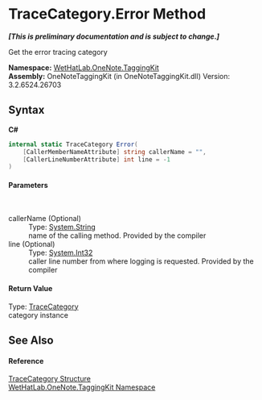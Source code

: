 # TraceCategory.Error Method 
 _**\[This is preliminary documentation and is subject to change.\]**_

Get the error tracing category

**Namespace:**&nbsp;<a href="4e00c8ac-fc03-0e6d-d2fd-b2c7565a9aa0">WetHatLab.OneNote.TaggingKit</a><br />**Assembly:**&nbsp;OneNoteTaggingKit (in OneNoteTaggingKit.dll) Version: 3.2.6524.26703

## Syntax

**C#**<br />
``` C#
internal static TraceCategory Error(
	[CallerMemberNameAttribute] string callerName = "",
	[CallerLineNumberAttribute] int line = -1
)
```


#### Parameters
&nbsp;<dl><dt>callerName (Optional)</dt><dd>Type: <a href="http://msdn2.microsoft.com/en-us/library/s1wwdcbf" target="_blank">System.String</a><br />name of the calling method. Provided by the compiler</dd><dt>line (Optional)</dt><dd>Type: <a href="http://msdn2.microsoft.com/en-us/library/td2s409d" target="_blank">System.Int32</a><br />caller line number from where logging is requested. Provided by the compiler</dd></dl>

#### Return Value
Type: <a href="692608a8-5e77-ecb8-4fcd-0edae6dceac2">TraceCategory</a><br />category instance

## See Also


#### Reference
<a href="692608a8-5e77-ecb8-4fcd-0edae6dceac2">TraceCategory Structure</a><br /><a href="4e00c8ac-fc03-0e6d-d2fd-b2c7565a9aa0">WetHatLab.OneNote.TaggingKit Namespace</a><br />